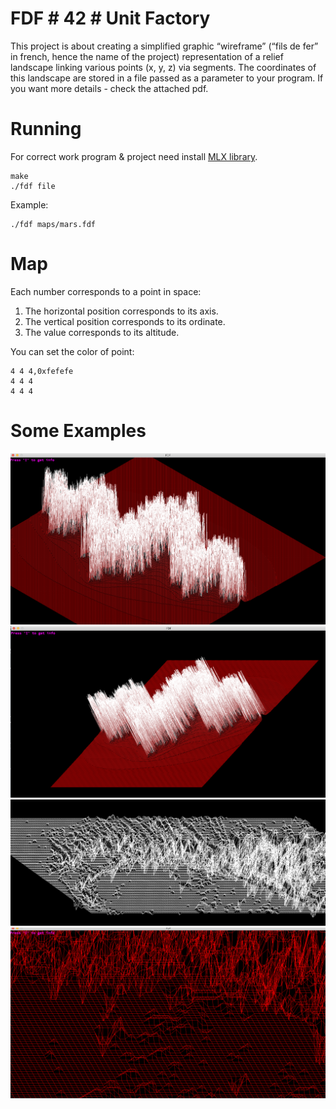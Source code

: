 # FDF # 42 # Unit Factory
This project is about creating a simplified graphic “wireframe” (“fils de fer” in french, hence the name of the project) representation of a relief landscape linking various points (x, y, z) via segments. The coordinates of this landscape are stored in a file passed as a parameter to your program. If you want more details - check the attached pdf.

# Running
For correct work program & project need install [MLX library](https://github.com/abouvier/minilibx).
```
make
./fdf file
```

Example:
```
./fdf maps/mars.fdf
```

# Map
Each number corresponds to a point in space:

1. The horizontal position corresponds to its axis.
2. The vertical position corresponds to its ordinate.
3. The value corresponds to its altitude.

You can set the color of point:
```
4 4 4,0xfefefe
4 4 4
4 4 4
```

# Some Examples

![alt text](images/src1.png)
![alt text](images/src2.png)
![alt text](images/src3.png)
![alt text](images/src4.png)
